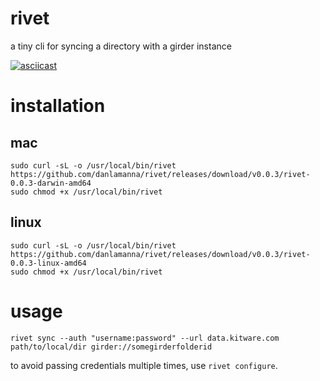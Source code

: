 # rivet
a tiny cli for syncing a directory with a girder instance

[![asciicast](https://asciinema.org/a/263615.svg)](https://asciinema.org/a/263615)

# installation

## mac
```
sudo curl -sL -o /usr/local/bin/rivet https://github.com/danlamanna/rivet/releases/download/v0.0.3/rivet-0.0.3-darwin-amd64
sudo chmod +x /usr/local/bin/rivet
```

## linux
```
sudo curl -sL -o /usr/local/bin/rivet https://github.com/danlamanna/rivet/releases/download/v0.0.3/rivet-0.0.3-linux-amd64
sudo chmod +x /usr/local/bin/rivet
```

# usage
```
rivet sync --auth "username:password" --url data.kitware.com path/to/local/dir girder://somegirderfolderid
```

to avoid passing credentials multiple times, use `rivet configure`.
